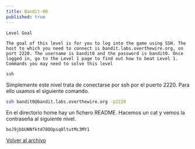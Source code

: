 ```yaml
---
title: Bandit-00
published: true
---
```


```
Level Goal

The goal of this level is for you to log into the game using SSH. The host to which you need to connect is bandit.labs.overthewire.org, on port 2220. The username is bandit0 and the password is bandit0. Once logged in, go to the Level 1 page to find out how to beat Level 1.
Commands you may need to solve this level

ssh
```
Simplemente este nivel trata de conectarse por ssh por el puerto 2220. Para ello usamos el siguiente comando.

```bash
ssh bandit0@bandit.labs.overthewire.org -p2220
```
En el directorio home hay un fichero README. Hacemos un cat y vemos la contraseña al siguiente nivel.

```
boJ9jbbUNNfktd78OOpsqOltutMc3MY1
```

[Volver al archivo](archive)
